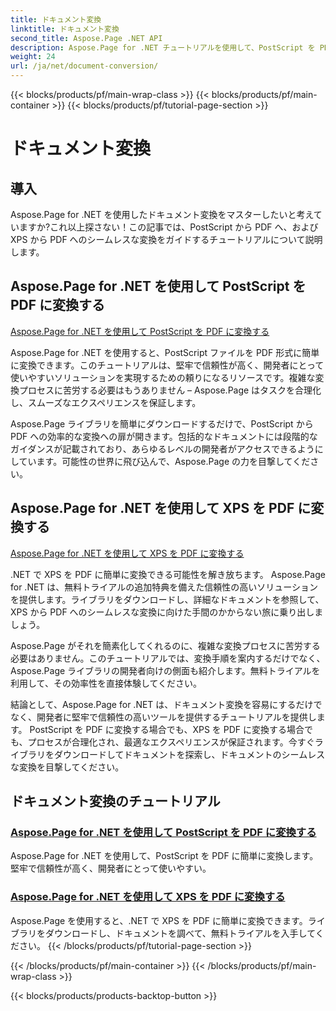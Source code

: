 ```yaml
---
title: ドキュメント変換
linktitle: ドキュメント変換
second_title: Aspose.Page .NET API
description: Aspose.Page for .NET チュートリアルを使用して、PostScript を PDF に、XPS を PDF に簡単に変換します。シームレスなドキュメント変換のための堅牢で信頼性が高く、簡単なソリューション。
weight: 24
url: /ja/net/document-conversion/
---
```


{{< blocks/products/pf/main-wrap-class >}}
{{< blocks/products/pf/main-container >}}
{{< blocks/products/pf/tutorial-page-section >}}

# ドキュメント変換


## 導入

Aspose.Page for .NET を使用したドキュメント変換をマスターしたいと考えていますか?これ以上探さない！この記事では、PostScript から PDF へ、および XPS から PDF へのシームレスな変換をガイドするチュートリアルについて説明します。

## Aspose.Page for .NET を使用して PostScript を PDF に変換する

[Aspose.Page for .NET を使用して PostScript を PDF に変換する](./convert-postscript-to-pdf/)

Aspose.Page for .NET を使用すると、PostScript ファイルを PDF 形式に簡単に変換できます。このチュートリアルは、堅牢で信頼性が高く、開発者にとって使いやすいソリューションを実現するための頼りになるリソースです。複雑な変換プロセスに苦労する必要はもうありません – Aspose.Page はタスクを合理化し、スムーズなエクスペリエンスを保証します。

Aspose.Page ライブラリを簡単にダウンロードするだけで、PostScript から PDF への効率的な変換への扉が開きます。包括的なドキュメントには段階的なガイダンスが記載されており、あらゆるレベルの開発者がアクセスできるようにしています。可能性の世界に飛び込んで、Aspose.Page の力を目撃してください。

## Aspose.Page for .NET を使用して XPS を PDF に変換する

[Aspose.Page for .NET を使用して XPS を PDF に変換する](./convert-xps-to-pdf/)

.NET で XPS を PDF に簡単に変換できる可能性を解き放ちます。 Aspose.Page for .NET は、無料トライアルの追加特典を備えた信頼性の高いソリューションを提供します。ライブラリをダウンロードし、詳細なドキュメントを参照して、XPS から PDF へのシームレスな変換に向けた手間のかからない旅に乗り出しましょう。

Aspose.Page がそれを簡素化してくれるのに、複雑な変換プロセスに苦労する必要はありません。このチュートリアルでは、変換手順を案内するだけでなく、Aspose.Page ライブラリの開発者向けの側面も紹介します。無料トライアルを利用して、その効率性を直接体験してください。

結論として、Aspose.Page for .NET は、ドキュメント変換を容易にするだけでなく、開発者に堅牢で信頼性の高いツールを提供するチュートリアルを提供します。 PostScript を PDF に変換する場合でも、XPS を PDF に変換する場合でも、プロセスが合理化され、最適なエクスペリエンスが保証されます。今すぐライブラリをダウンロードしてドキュメントを探索し、ドキュメントのシームレスな変換を目撃してください。
## ドキュメント変換のチュートリアル
### [Aspose.Page for .NET を使用して PostScript を PDF に変換する](./convert-postscript-to-pdf/)
Aspose.Page for .NET を使用して、PostScript を PDF に簡単に変換します。堅牢で信頼性が高く、開発者にとって使いやすい。
### [Aspose.Page for .NET を使用して XPS を PDF に変換する](./convert-xps-to-pdf/)
Aspose.Page を使用すると、.NET で XPS を PDF に簡単に変換できます。ライブラリをダウンロードし、ドキュメントを調べて、無料トライアルを入手してください。
{{< /blocks/products/pf/tutorial-page-section >}}

{{< /blocks/products/pf/main-container >}}
{{< /blocks/products/pf/main-wrap-class >}}

{{< blocks/products/products-backtop-button >}}
